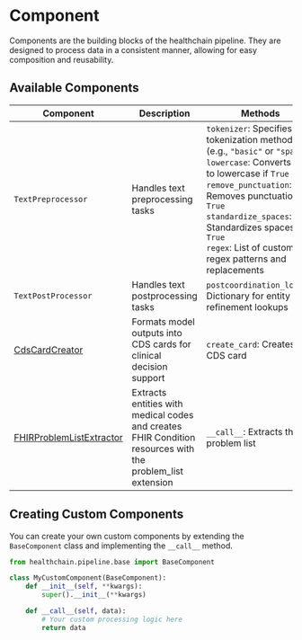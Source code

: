 # Component

Components are the building blocks of the healthchain pipeline. They are designed to process data in a consistent manner, allowing for easy composition and reusability.


## Available Components

| Component | Description | Methods |
|-----------|-------------|---------|
| `TextPreprocessor` | Handles text preprocessing tasks | `tokenizer`: Specifies the tokenization method (e.g., `"basic"` or `"spacy"`) <br> `lowercase`: Converts text to lowercase if `True` <br> `remove_punctuation`: Removes punctuation if `True` <br> `standardize_spaces`: Standardizes spaces if `True` <br> `regex`: List of custom regex patterns and replacements |
| `TextPostProcessor` | Handles text postprocessing tasks | `postcoordination_lookup`: Dictionary for entity refinement lookups |
| [CdsCardCreator](cdscardcreator.md) | Formats model outputs into CDS cards for clinical decision support | `create_card`: Creates a CDS card |
| [FHIRProblemListExtractor](fhirproblemextractor.md) | Extracts entities with medical codes and creates FHIR Condition resources with the problem_list extension | `__call__`: Extracts the problem list |

## Creating Custom Components

You can create your own custom components by extending the `BaseComponent` class and implementing the `__call__` method.

```python
from healthchain.pipeline.base import BaseComponent

class MyCustomComponent(BaseComponent):
    def __init__(self, **kwargs):
        super().__init__(**kwargs)

    def __call__(self, data):
        # Your custom processing logic here
        return data
```
